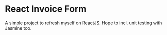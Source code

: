 # React Invoice Form
A simple project to refresh myself on ReactJS. Hope to incl. unit testing with Jasmine too.